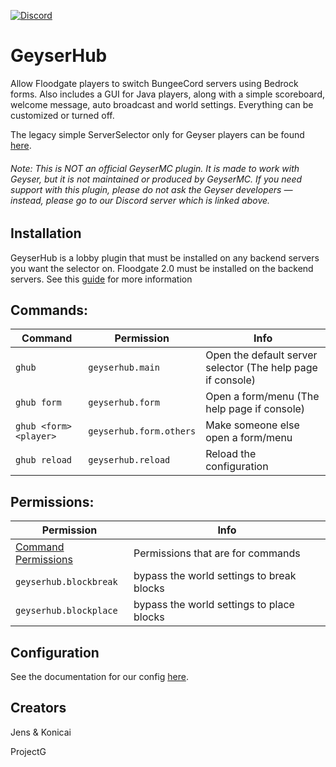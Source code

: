 [![Discord](https://img.shields.io/discord/806179549498966058?color=7289da&label=discord&logo=discord&logoColor=white)](https://discord.gg/xXzzdAXa2b)


# GeyserHub

Allow Floodgate players to switch BungeeCord servers using Bedrock forms. Also includes a GUI for Java players, along with a simple scoreboard, welcome message, auto broadcast and world settings. Everything can be customized or turned off.

The legacy simple ServerSelector only for Geyser players can be found [here](https://ci.projectg.dev/job/GeyserHub/job/legacy-selector/).
###### Note: This is NOT an official GeyserMC plugin. It is made to work with Geyser, but it is not maintained or produced by GeyserMC. If you need support with this plugin, please do not ask the Geyser developers — instead, please go to our Discord server which is linked above.

## Installation

GeyserHub is a lobby plugin that must be installed on any backend servers you want the selector on.
Floodgate 2.0 must be installed on the backend servers.
See this [guide](https://github.com/GeyserMC/Geyser/wiki/Floodgate#running-floodgate-on-spigot-servers-behind-bungeecord-or-velocity) for more information

## Commands:

| Command | Permission | Info |
| ------- | -----------| ---- |
| `ghub` | `geyserhub.main` | Open the default server selector (The help page if console)| 
| `ghub form` | `geyserhub.form` | Open a form/menu (The help page if console)|
| `ghub <form> <player>` | `geyserhub.form.others` | Make someone else open a form/menu |
| `ghub reload` | `geyserhub.reload` | Reload the configuration |

## Permissions:

| Permission | Info |
| -----------| ---- |
| [Command Permissions](https://github.com/ProjectG-Plugins/GeyserHub/blob/master/README.md/#commands) | Permissions that are for commands| 
| `geyserhub.blockbreak` | bypass the world settings to break blocks| 
| `geyserhub.blockplace` | bypass the world settings to place blocks|

## Configuration

See the documentation for our config [here](https://github.com/ProjectG-Plugins/GeyserHub/wiki/Configuration-Docs).

## Creators
Jens & Konicai

ProjectG


